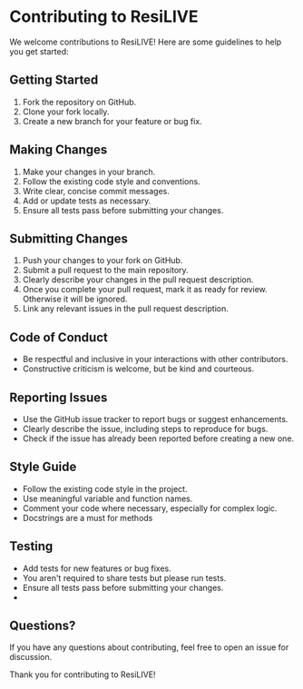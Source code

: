 # Contributing to ResiLIVE

We welcome contributions to ResiLIVE! Here are some guidelines to help you get started:

## Getting Started

1. Fork the repository on GitHub.
2. Clone your fork locally.
3. Create a new branch for your feature or bug fix.

## Making Changes

1. Make your changes in your branch.
2. Follow the existing code style and conventions.
3. Write clear, concise commit messages.
4. Add or update tests as necessary.
5. Ensure all tests pass before submitting your changes.

## Submitting Changes

1. Push your changes to your fork on GitHub.
2. Submit a pull request to the main repository.
3. Clearly describe your changes in the pull request description.
4. Once you complete your pull request, mark it as ready for review. Otherwise it will be ignored.
5. Link any relevant issues in the pull request description.

## Code of Conduct

- Be respectful and inclusive in your interactions with other contributors.
- Constructive criticism is welcome, but be kind and courteous.

## Reporting Issues

- Use the GitHub issue tracker to report bugs or suggest enhancements.
- Clearly describe the issue, including steps to reproduce for bugs.
- Check if the issue has already been reported before creating a new one.

## Style Guide

- Follow the existing code style in the project.
- Use meaningful variable and function names.
- Comment your code where necessary, especially for complex logic.
- Docstrings are a must for methods

## Testing

- Add tests for new features or bug fixes.
- You aren't required to share tests but please run tests.
- Ensure all tests pass before submitting your changes.
- 
## Questions?

If you have any questions about contributing, feel free to open an issue for discussion.

Thank you for contributing to ResiLIVE!
